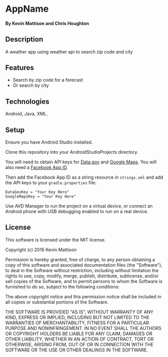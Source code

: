 # AppName

#### By Kevin Mattison and Chris Houghton

## Description

A weather app using weather api to search zip code and city

## Features

* Search by zip code for a forecast
* Or search by city

## Technologies

Android, Java, XML.

## Setup

Ensure you have Android Studio installed.

Clone this repository into your AndroidStudioProjects directory.

You will need to obtain API keys for [Data.gov](https://api.data.gov/) and [Google Maps](https://developers.google.com/maps/documentation/android-api/). You will also need a [Facebook App ID](https://developers.facebook.com/apps).

Then add the Facebook App ID as a string resource in `strings.xml` and add the API keys to your `gradle.properties` file:

```
DataGovKey = "Your Key Here"
GoogleMapsKey = "Your Key Here"
```

Use AVD Manager to run the project on a virtual device, or connect an Android phone with USB debugging enabled to run on a real device.

## License

This software is licensed under the MIT license.

Copyright (c) 2016 Kevin Mattison

Permission is hereby granted, free of charge, to any person obtaining a copy of this software and associated documentation files (the "Software"), to deal in the Software without restriction, including without limitation the rights to use, copy, modify, merge, publish, distribute, sublicense, and/or sell copies of the Software, and to permit persons to whom the Software is furnished to do so, subject to the following conditions:

The above copyright notice and this permission notice shall be included in all copies or substantial portions of the Software.

THE SOFTWARE IS PROVIDED "AS IS", WITHOUT WARRANTY OF ANY KIND, EXPRESS OR IMPLIED, INCLUDING BUT NOT LIMITED TO THE WARRANTIES OF MERCHANTABILITY, FITNESS FOR A PARTICULAR PURPOSE AND NONINFRINGEMENT. IN NO EVENT SHALL THE AUTHORS OR COPYRIGHT HOLDERS BE LIABLE FOR ANY CLAIM, DAMAGES OR OTHER LIABILITY, WHETHER IN AN ACTION OF CONTRACT, TORT OR OTHERWISE, ARISING FROM, OUT OF OR IN CONNECTION WITH THE SOFTWARE OR THE USE OR OTHER DEALINGS IN THE SOFTWARE.
